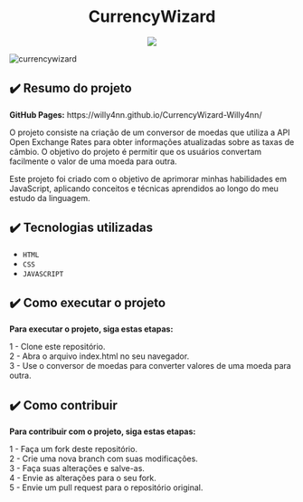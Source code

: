 <h1 align="center"> CurrencyWizard </h1>

<p align="center">
  <img src="https://img.shields.io/badge/STATUS-EM%20DESENVOLVIMENTO-blue"/>
</p>


![currencywizard](https://user-images.githubusercontent.com/101363317/223593870-eab2f174-3d8a-40d4-ab82-6025113339c9.PNG)

<h2> ✔️ Resumo do projeto </h2>
<p><b>GitHub Pages:</b> https://willy4nn.github.io/CurrencyWizard-Willy4nn/ </p>
<p> O projeto consiste na criação de um conversor de moedas que utiliza a API Open Exchange Rates para obter informações atualizadas sobre as taxas de câmbio. O objetivo do projeto é permitir que os usuários convertam facilmente o valor de uma moeda para outra. </p>
<p> Este projeto foi criado com o objetivo de aprimorar minhas habilidades em JavaScript, aplicando conceitos e técnicas aprendidos ao longo do meu estudo da linguagem. </p>

<h2> ✔️ Tecnologias utilizadas </h2>

- ``HTML``
- ``CSS``
- ``JAVASCRIPT``

<h2> ✔️ Como executar o projeto </h2>
<strong>Para executar o projeto, siga estas etapas:</strong>

1 - Clone este repositório. <br>
2 - Abra o arquivo index.html no seu navegador. <br>
3 - Use o conversor de moedas para converter valores de uma moeda para outra.

<h2> ✔️ Como contribuir </h2>
<strong>Para contribuir com o projeto, siga estas etapas:</strong>

1 - Faça um fork deste repositório. <br>
2 - Crie uma nova branch com suas modificações. <br>
3 - Faça suas alterações e salve-as. <br>
4 - Envie as alterações para o seu fork. <br>
5 - Envie um pull request para o repositório original.

